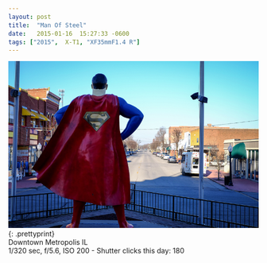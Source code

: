 ```yaml
---
layout: post
title:  "Man Of Steel"
date:   2015-01-16  15:27:33 -0600
tags: ["2015",  X-T1, "XF35mmF1.4 R"]
---
```

![:title](/images/2015/2015_0116_DSCF1242.jpg)
{: .prettyprint}  
Downtown Metropolis IL   
1/320 sec, f/5.6, ISO 200 - Shutter clicks this day: 180